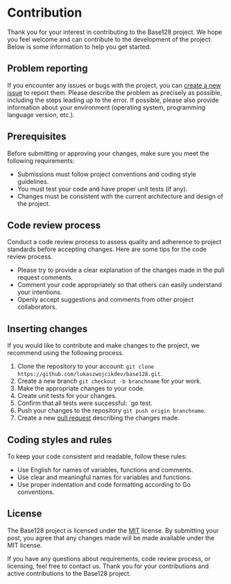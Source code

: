 
# Contribution

Thank you for your interest in contributing to the Base128 project.
We hope you feel welcome and can contribute to the development of the project.
Below is some information to help you get started.

## Problem reporting

If you encounter any issues or bugs with the project, you can [create a new issue](https://github.com/lukaszwojcikdev/base128/issues/new) to report them.
Please describe the problem as precisely as possible, including the steps leading up to the error.
If possible, please also provide information about your environment (operating system, programming language version, etc.).

## Prerequisites

Before submitting or approving your changes, make sure you meet the following requirements:

- Submissions must follow project conventions and coding style guidelines.
- You must test your code and have proper unit tests (if any).
- Changes must be consistent with the current architecture and design of the project.

## Code review process

Conduct a code review process to assess quality and adherence to project standards before accepting changes.
Here are some tips for the code review process.

- Please try to provide a clear explanation of the changes made in the pull request comments.
- Comment your code appropriately so that others can easily understand your intentions.
- Openly accept suggestions and comments from other project collaborators.

## Inserting changes

If you would like to contribute and make changes to the project, we recommend using the following process.

1. Clone the repository to your account: `git clone https://github.com/lukaszwojcikdev/base128.git`.
2. Create a new branch `git checkout -b branchname` for your work.
3. Make the appropriate changes to your code. 
4. Create unit tests for your changes. 
5. Confirm that all tests were successful: `go test.
6. Push your changes to the repository `git push origin branchname`.
7. Create a new [pull request](https://github.com/lukaszwojcikdev/base128/pulls) describing the changes made.

## Coding styles and rules

To keep your code consistent and readable, follow these rules:

- Use English for names of variables, functions and comments.
- Use clear and meaningful names for variables and functions.
- Use proper indentation and code formatting according to Go conventions.

## License

The Base128 project is licensed under the [MIT](https://github.com/lukaszwojcikdev/base128/blob/main/LICENSE) license.
By submitting your post, you agree that any changes made will be made available under the MIT license.

If you have any questions about requirements, code review process, or licensing, feel free to contact us.
Thank you for your contributions and active contributions to the Base128 project.

```

